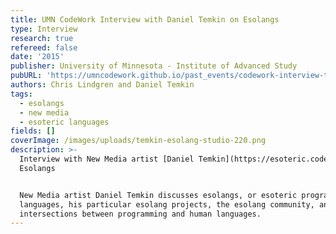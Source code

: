 ```yaml
---
title: UMN CodeWork Interview with Daniel Temkin on Esolangs
type: Interview
research: true
refereed: false
date: '2015'
publisher: University of Minnesota - Institute of Advanced Study
pubURL: 'https://umncodework.github.io/past_events/codework-interview-temkin-esolangs/'
authors: Chris Lindgren and Daniel Temkin
tags:
  - esolangs
  - new media
  - esoteric languages
fields: []
coverImage: /images/uploads/temkin-esolang-studio-220.png
description: >-
  Interview with New Media artist [Daniel Temkin](https://esoteric.codes) on
  Esolangs


  New Media artist Daniel Temkin discusses esolangs, or esoteric programming
  languages, his particular esolang projects, the esolang community, and
  intersections between programming and human languages.
---
```


